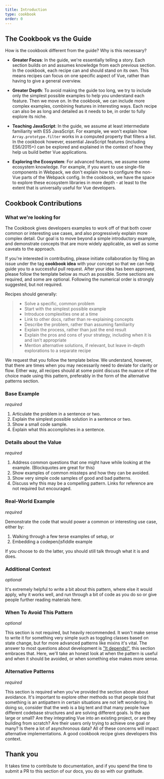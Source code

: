 ```yaml
---
title: Introduction
type: cookbook
order: 0
---
```


## The Cookbook vs the Guide

How is the cookbook different from the guide? Why is this necessary?

* **Greater Focus**: In the guide, we're essentially telling a story. Each section builds on and assumes knowledge from each previous section. In the cookbook, each recipe can and should stand on its own. This means recipes can focus on one specific aspect of Vue, rather than having to give a general overview.

* **Greater Depth**: To avoid making the guide too long, we try to include only the simplest possible examples to help you understand each feature. Then we move on. In the cookbook, we can include more complex examples, combining features in interesting ways. Each recipe can also be as long and detailed as it needs to be, in order to fully explore its niche.

* **Teaching JavaScript**: In the guide, we assume at least intermediate familiarity with ES5 JavaScript. For example, we won't explain how `Array.prototype.filter` works in a computed property that filters a list. In the cookbook however, essential JavaScript features (including ES6/2015+) can be explored and explained in the context of how they help us build better Vue applications.

* **Exploring the Ecosystem**: For advanced features, we assume some ecosystem knowledge. For example, if you want to use single-file components in Webpack, we don't explain how to configure the non-Vue parts of the Webpack config. In the cookbook, we have the space to explore these ecosystem libraries in more depth - at least to the extent that is universally useful for Vue developers.

## Cookbook Contributions

### What we're looking for

The Cookbook gives developers examples to work off of that both cover common or interesting use cases, and also progressively explain more complex detail. Our goal is to move beyond a simple introductory example, and demonstrate concepts that are more widely applicable, as well as some caveats to the approach.

If you're interested in contributing, please initiate collaboration by filing an issue under the tag **cookbook idea** with your concept so that we can help guide you to a successful pull request. After your idea has been approved, please follow the template below as much as possible. Some sections are required, and some are optional. Following the numerical order is strongly suggested, but not required.

Recipes should generally:

> * Solve a specific, common problem
> * Start with the simplest possible example
> * Introduce complexities one at a time
> * Link to other docs, rather than re-explaining concepts
> * Describe the problem, rather than assuming familiarity
> * Explain the process, rather than just the end result
> * Explain the pros and cons of your strategy, including when it is and isn't appropriate
> * Mention alternative solutions, if relevant, but leave in-depth explorations to a separate recipe

We request that you follow the template below. We understand, however, that there are times when you may necessarily need to deviate for clarity or flow. Either way, all recipes should at some point discuss the nuance of the choice made using this pattern, preferably in the form of the alternative patterns section.

### Base Example

_required_

1.  Articulate the problem in a sentence or two.
2.  Explain the simplest possible solution in a sentence or two.
3.  Show a small code sample.
4.  Explain what this accomplishes in a sentence.

### Details about the Value

_required_

1.  Address common questions that one might have while looking at the example. (Blockquotes are great for this)
2.  Show examples of common missteps and how they can be avoided.
3.  Show very simple code samples of good and bad patterns.
4.  Discuss why this may be a compelling pattern. Links for reference are not required but encouraged.

### Real-World Example

_required_

Demonstrate the code that would power a common or interesting use case, either by:

1.  Walking through a few terse examples of setup, or
2.  Embedding a codepen/jsfiddle example

If you choose to do the latter, you should still talk through what it is and does.

### Additional Context

_optional_

It's extremely helpful to write a bit about this pattern, where else it would apply, why it works well, and run through a bit of code as you do so or give people further reading materials here.

### When To Avoid This Pattern

_optional_

This section is not required, but heavily recommended. It won't make sense to write it for something very simple such as toggling classes based on state change, but for more advanced patterns like mixins it's vital. The answer to most questions about development is ["It depends!"](https://codepen.io/rachsmith/pen/YweZbG), this section embraces that. Here, we'll take an honest look at when the pattern is useful and when it should be avoided, or when something else makes more sense.

### Alternative Patterns

_required_

This section is required when you've provided the section above about avoidance. It's important to explore other methods so that people told that something is an antipattern in certain situations are not left wondering. In doing so, consider that the web is a big tent and that many people have different codebase structures and are solving different goals. Is the app large or small? Are they integrating Vue into an existing project, or are they building from scratch? Are their users only trying to achieve one goal or many? Is there a lot of asynchronous data? All of these concerns will impact alternative implementations. A good cookbook recipe gives developers this context.

## Thank you

It takes time to contribute to documentation, and if you spend the time to submit a PR to this section of our docs, you do so with our gratitude.
